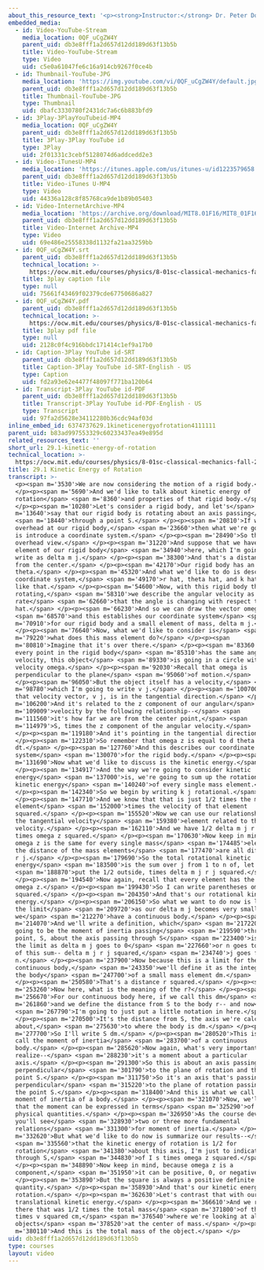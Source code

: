 ```yaml
---
about_this_resource_text: '<p><strong>Instructor:</strong> Dr. Peter Dourmashkin</p>'
embedded_media:
  - id: Video-YouTube-Stream
    media_location: 0QF_uCgZW4Y
    parent_uid: db3e8fff1a2d657d12dd189d63f13b5b
    title: Video-YouTube-Stream
    type: Video
    uid: c5e0a61047fe6c16a914cb9267f0ce4b
  - id: Thumbnail-YouTube-JPG
    media_location: 'https://img.youtube.com/vi/0QF_uCgZW4Y/default.jpg'
    parent_uid: db3e8fff1a2d657d12dd189d63f13b5b
    title: Thumbnail-YouTube-JPG
    type: Thumbnail
    uid: dbafc3330780f2431dc7a6c6b883bfd9
  - id: 3Play-3PlayYouTubeid-MP4
    media_location: 0QF_uCgZW4Y
    parent_uid: db3e8fff1a2d657d12dd189d63f13b5b
    title: 3Play-3Play YouTube id
    type: 3Play
    uid: 2f01331c3cebf5128074d6addcedd2e3
  - id: Video-iTunesU-MP4
    media_location: 'https://itunes.apple.com/us/itunes-u/id1223579658'
    parent_uid: db3e8fff1a2d657d12dd189d63f13b5b
    title: Video-iTunes U-MP4
    type: Video
    uid: 44336a128c8f85768ca9de1b89b05403
  - id: Video-InternetArchive-MP4
    media_location: 'https://archive.org/download/MIT8.01F16/MIT8_01F16_L29v01_360p.mp4'
    parent_uid: db3e8fff1a2d657d12dd189d63f13b5b
    title: Video-Internet Archive-MP4
    type: Video
    uid: 69e486e25558338d1132fa21aa3259bb
  - id: 0QF_uCgZW4Y.srt
    parent_uid: db3e8fff1a2d657d12dd189d63f13b5b
    technical_location: >-
      https://ocw.mit.edu/courses/physics/8-01sc-classical-mechanics-fall-2016/week-10-rotational-motion/29.1-kinetic-energy-of-rotation/29.1-kinetic-energy-of-rotation/0QF_uCgZW4Y.srt
    title: 3play caption file
    type: null
    uid: 75661f43469f02379cde67750686a827
  - id: 0QF_uCgZW4Y.pdf
    parent_uid: db3e8fff1a2d657d12dd189d63f13b5b
    technical_location: >-
      https://ocw.mit.edu/courses/physics/8-01sc-classical-mechanics-fall-2016/week-10-rotational-motion/29.1-kinetic-energy-of-rotation/29.1-kinetic-energy-of-rotation/0QF_uCgZW4Y.pdf
    title: 3play pdf file
    type: null
    uid: 2128c0f4c916bbdc171414c1ef9a17b0
  - id: Caption-3Play YouTube id-SRT
    parent_uid: db3e8fff1a2d657d12dd189d63f13b5b
    title: Caption-3Play YouTube id-SRT-English - US
    type: Caption
    uid: fd2a93e62e4477f48097f771ba120b64
  - id: Transcript-3Play YouTube id-PDF
    parent_uid: db3e8fff1a2d657d12dd189d63f13b5b
    title: Transcript-3Play YouTube id-PDF-English - US
    type: Transcript
    uid: 97fa2d5628e34112280b36cdc94af03d
inline_embed_id: 6374737629.1kineticenergyofrotation4111111
parent_uid: b83ad997553329c60233437ea49e895d
related_resources_text: ''
short_url: 29.1-kinetic-energy-of-rotation
technical_location: >-
  https://ocw.mit.edu/courses/physics/8-01sc-classical-mechanics-fall-2016/week-10-rotational-motion/29.1-kinetic-energy-of-rotation/29.1-kinetic-energy-of-rotation
title: 29.1 Kinetic Energy of Rotation
transcript: >-
  <p><span m='3530'>We are now considering the motion of a rigid body.</span>
  </p><p><span m='5690'>And we'd like to talk about kinetic energy of
  rotation</span> <span m='8360'>and properties of that rigid body.</span>
  </p><p><span m='10280'>Let's consider a rigid body, and let's</span> <span
  m='13640'>say that our rigid body is rotating about an axis passing</span>
  <span m='18440'>through a point S.</span> </p><p><span m='20810'>If we look
  overhead at our rigid body,</span> <span m='23660'>then what we're going to do
  is introduce a coordinate system.</span> </p><p><span m='28490'>So this is our
  overhead view.</span> </p><p><span m='31220'>And suppose that we have a small
  element of our rigid body</span> <span m='34940'>here, which I'm going to
  write as delta m j.</span> </p><p><span m='38300'>And that's a distance r j
  from the center.</span> </p><p><span m='42170'>Our rigid body has an angle
  theta.</span> </p><p><span m='45320'>And what we'd like to do is describe a
  coordinate system,</span> <span m='49170'>r hat, theta hat, and k hat pointing
  like that.</span> </p><p><span m='54600'>Now, with this rigid body that's
  rotating,</span> <span m='58310'>we describe the angular velocity as the
  rate</span> <span m='62660'>that the angle is changing with respect to k
  hat.</span> </p><p><span m='66230'>And so we can draw the vector omega,</span>
  <span m='68570'>and this establishes our coordinate system</span> <span
  m='70910'>for our rigid body and a small element of mass, delta m j.</span>
  </p><p><span m='76640'>Now, what we'd like to consider is</span> <span
  m='79220'>what does this mass element do?</span> </p><p><span
  m='80810'>Imagine that it's over there.</span> </p><p><span m='83360'>Because
  every point in the rigid body</span> <span m='85310'>has the same angular
  velocity, this object</span> <span m='89330'>is going in a circle with angular
  velocity omega.</span> </p><p><span m='92030'>Recall that omega is
  perpendicular to the plane</span> <span m='95060'>of motion.</span>
  </p><p><span m='96050'>But the object itself has a velocity,</span> <span
  m='98780'>which I'm going to write v j.</span> </p><p><span m='100700'>And
  that velocity vector, v j, is in the tangential direction.</span> </p><p><span
  m='106200'>And it's related to the z component of our angular</span> <span
  m='109009'>velocity by the following relationship--</span> <span
  m='111560'>it's how far we are from the center point,</span> <span
  m='114979'>S, times the z component of the angular velocity.</span>
  </p><p><span m='119180'>And it's pointing in the tangential direction.</span>
  </p><p><span m='122310'>So remember that omega z is equal to d theta
  dt.</span> </p><p><span m='127760'>And this describes our coordinate
  system</span> <span m='130070'>for the rigid body.</span> </p><p><span
  m='131690'>Now what we'd like to discuss is the kinetic energy.</span>
  </p><p><span m='134917'>And the way we're going to consider kinetic
  energy</span> <span m='137000'>is, we're going to sum up the rotational
  kinetic energy</span> <span m='140240'>of every single mass element.</span>
  </p><p><span m='142340'>So we begin by writing k j rotational.</span>
  </p><p><span m='147710'>And we know that that is just 1/2 times the mass
  element</span> <span m='152000'>times the velocity of that element
  squared.</span> </p><p><span m='155520'>Now we can use our relationship for
  the tangential velocity</span> <span m='159380'>element related to the angular
  velocity.</span> </p><p><span m='162110'>And we have 1/2 delta m j r j squared
  times omega z squared.</span> </p><p><span m='170630'>Now keep in mind that
  omega z is the same for every single mass</span> <span m='174485'>element, but
  the distance of the mass elements</span> <span m='177470'>are all different by
  r j.</span> </p><p><span m='179690'>So the total rotational kinetic
  energy</span> <span m='183500'>is the sum over j from 1 to n of, let's</span>
  <span m='188870'>put the 1/2 outside, times delta m j r j squared.</span>
  </p><p><span m='194540'>Now again, recall that every element has the same
  omega z.</span> </p><p><span m='199430'>So I can write parentheses omega z
  squared.</span> </p><p><span m='204350'>And that's our rotational kinetic
  energy.</span> </p><p><span m='206150'>So what we want to do now is look at
  the limit</span> <span m='209720'>as our delta m j becomes very small, because
  we</span> <span m='212270'>have a continuous body.</span> </p><p><span
  m='214070'>And we'll write a definition, which</span> <span m='217220'>is
  going to be the moment of inertia passing</span> <span m='219590'>through this
  point, S, about the axis passing through S</span> <span m='223400'>is equal to
  the limit as delta m j goes to 0</span> <span m='227660'>or n goes to infinity
  of this sum-- delta m j r j squared,</span> <span m='234740'>j goes from 1 to
  n.</span> </p><p><span m='237900'>Now because this is a limit for the
  continuous body,</span> <span m='243350'>we'll define it as the integral over
  the body</span> <span m='247700'>of a small mass element dm.</span>
  </p><p><span m='250580'>That's a distance r squared.</span> </p><p><span
  m='253260'>Now here, what is the meaning of the r?</span> </p><p><span
  m='256670'>For our continuous body here, if we call this dm</span> <span
  m='261860'>and we define the distance from S to the body r-- and now</span>
  <span m='267790'>I'm going to just put a little notation in here.</span>
  </p><p><span m='270500'>It's the distance from S, the axis we're calculating
  about,</span> <span m='275630'>to where the body is dm.</span> </p><p><span
  m='277700'>So I'll write S dm.</span> </p><p><span m='280520'>This is what we
  call the moment of inertia</span> <span m='283700'>of a continuous
  body.</span> </p><p><span m='285620'>Now again, what's very important to
  realize--</span> <span m='288230'>it's a moment about a particular
  axis.</span> </p><p><span m='291300'>So this is about an axis passing
  perpendicular</span> <span m='301790'>to the plane of rotation and through S,
  point S.</span> </p><p><span m='311750'>So it's an axis that's passing
  perpendicular</span> <span m='315220'>to the plane of rotation passing through
  the point S.</span> </p><p><span m='318400'>And this is what we call the
  moment of inertia of a body.</span> </p><p><span m='321070'>Now, we'll see
  that the moment can be expressed in terms</span> <span m='325290'>of other
  physical quantities.</span> </p><p><span m='326950'>As the course develops,
  you'll see</span> <span m='328930'>two or three more fundamental
  relations</span> <span m='331300'>for moment of inertia.</span> </p><p><span
  m='332620'>But what we'd like to do now is summarize our results--</span>
  <span m='335560'>that the kinetic energy of rotation is 1/2 for
  rotation</span> <span m='341380'>about this axis, I'm just to indicate passing
  through S,</span> <span m='344830'>of I s times omega z squared.</span>
  </p><p><span m='348890'>Now keep in mind, because omega z is a
  component,</span> <span m='351950'>it can be positive, 0, or negative.</span>
  </p><p><span m='353890'>But the square is always a positive definite
  quantity.</span> </p><p><span m='358930'>And that's our kinetic energy of
  rotation.</span> </p><p><span m='362630'>Let's contrast that with our
  translational kinetic energy.</span> </p><p><span m='366610'>And we remember
  there that was 1/2 times the total mass</span> <span m='371800'>of the object
  times v squared cm,</span> <span m='376540'>where we're looking at all of the
  objects</span> <span m='378520'>at the center of mass.</span> </p><p><span
  m='380110'>And this is the total mass of the object.</span> </p>
uid: db3e8fff1a2d657d12dd189d63f13b5b
type: courses
layout: video
---
```

